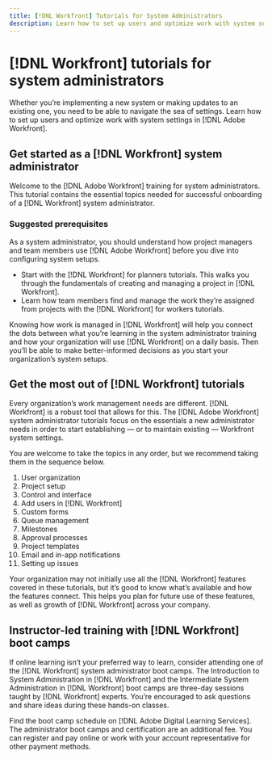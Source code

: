 ```yaml
---
title: [!DNL Workfront] Tutorials for System Administrators
description: Learn how to set up users and optimize work with system settings in [!DNL Adobe Workfront].
---
```

# [!DNL Workfront] tutorials for system administrators

Whether you’re implementing a new system or making updates to an existing one, you need to be able to navigate the sea of settings. Learn how to set up users and optimize work with system settings in [!DNL Adobe Workfront].

## Get started as a [!DNL Workfront] system administrator

Welcome to the [!DNL Adobe Workfront] training for system administrators. This tutorial contains the essential topics needed for successful onboarding of a [!DNL Workfront] system administrator.

### Suggested prerequisites 

As a system administrator, you should understand how project managers and team members use [!DNL Adobe Workfront] before you dive into configuring system setups. 

* Start with the [!DNL Workfront] for planners tutorials. This walks you through the fundamentals of creating and managing a project in [!DNL Workfront]. 
* Learn how team members find and manage the work they’re assigned from projects with the [!DNL Workfront] for workers tutorials.

<!---
need URLS for the bullet points above
--->
 
Knowing how work is managed in [!DNL Workfront] will help you connect the dots between what you’re learning in the system administrator training and how your organization will use [!DNL Workfront] on a daily basis. Then you’ll be able to make better-informed decisions as you start your organization’s system setups. 

## Get the most out of [!DNL Workfront] tutorials

Every organization’s work management needs are different. [!DNL Workfront] is a robust tool that allows for this. The [!DNL Adobe Workfront] system administrator tutorials focus on the essentials a new administrator needs in order to start establishing — or to maintain existing — Workfront system settings. 

You are welcome to take the topics in any order, but we recommend taking them in the sequence below.

1. User organization 
1. Project setup 
1. Control and interface
1. Add users in [!DNL Workfront] 
1. Custom forms 
1. Queue management 
1. Milestones 
1. Approval processes 
1. Project templates 
1. Email and in-app notifications 
1. Setting up issues 
 
Your organization may not initially use all the [!DNL Workfront] features covered in these tutorials, but it’s good to know what’s available and how the features connect. This helps you plan for future use of these features, as well as growth of [!DNL Workfront] across your company. 

## Instructor-led training with [!DNL Workfront] boot camps

If online learning isn’t your preferred way to learn, consider attending one of the [!DNL Workfront] system administrator boot camps. The Introduction to System Administration in [!DNL Workfront] and the Intermediate System Administration in [!DNL Workfront] boot camps are three-day sessions taught by [!DNL Workfront] experts. You’re encouraged to ask questions and share ideas during these hands-on classes. 

Find the boot camp schedule on [!DNL Adobe Digital Learning Services]. The administrator boot camps and certification are an additional fee. You can register and pay online or work with your account representative for other payment methods.

<!---
need URL for ADLS page in the paragraph above
--->
